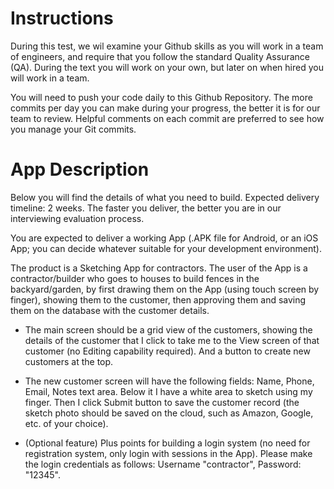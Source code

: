 # Instructions

During this test, we wil examine your Github skills as you will work in a team of engineers, and require that you follow the standard Quality Assurance (QA). During the text you will work on your own, but later on when hired you will work in a team.

You will need to push your code daily to this Github Repository. The more commits per day you can make during your progress, the better it is for our team to review. Helpful comments on each commit are preferred to see how you manage your Git commits.

# App Description

Below you will find the details of what you need to build. Expected delivery timeline: 2 weeks. The faster you deliver, the better you are in our interviewing evaluation process.

You are expected to deliver a working App (.APK file for Android, or an iOS App; you can decide whatever suitable for your development environment).

The product is a Sketching App for contractors. The user of the App is a contractor/builder who goes to houses to build fences in the backyard/garden, by first drawing them on the App (using touch screen by finger), showing them to the customer, then approving them and saving them on the database with the customer details.

- The main screen should be a grid view of the customers, showing the details of the customer that I click to take me to the View screen of that customer (no Editing capability required). And a button to create new customers at the top.

- The new customer screen will have the following fields: Name, Phone, Email, Notes text area. Below it I have a white area to sketch using my finger. Then I click Submit button to save the customer record (the sketch photo should be saved on the cloud, such as Amazon, Google, etc. of your choice).

- (Optional feature) Plus points for building a login system (no need for registration system, only login with sessions in the App). Please make the login credentials as follows: Username "contractor", Password: "12345".
